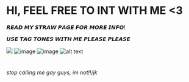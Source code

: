 # **HI, FEEL FREE TO INT WITH ME  <3**

𝙍𝙀𝘼𝘿 𝙈𝙔 𝙎𝙏𝙍𝘼𝙒 𝙋𝘼𝙂𝙀 𝙁𝙊𝙍 𝙈𝙊𝙍𝙀 𝙄𝙉𝙁𝙊!

𝙐𝙎𝙀 𝙏𝘼𝙂 𝙏𝙊𝙉𝙀𝙎 𝙒𝙄𝙏𝙃 𝙈𝙀 𝙋𝙇𝙀𝘼𝙎𝙀 𝙋𝙇𝙀𝘼𝙎𝙀 

![](https://github.com/Flamesiii/Flamesiii/assets/134642966/0e7a4aa0-6e7a-47e3-b8f0-46252cff112a.gif) ![image](https://github.com/Flamesiii/Flamesiii/assets/134642966/6202191f-3eed-44ac-80a9-77ebed9b8c17) ![image](https://github.com/Flamesiii/Flamesiii/assets/134642966/7f6604b5-ae9a-4485-b729-38791337ad85)
![alt text](https://64.media.tumblr.com/1e1150562de230e627bc414838c1745c/dffb164420e7d9d7-8d/s1280x1920/06f03c5391bf7bb1241fe3a3e7df719dcc95fff5.gif)
#
*stop calling me gay guys, im not!!/jk*

<!---
Flamesiii/Flamesiii is a ✨ special ✨ repository because its `README.md` (this file) appears on your GitHub profile.
You can click the Preview link to take a look at your changes.
--->
